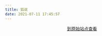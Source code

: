 ```yaml
---
title: 狐说
date: 2021-07-11 17:45:57
---
```


<link rel="stylesheet" href="/css/foxsay.css" media="screen" type="text/css">
<main id='app'>
    <div id="foxsay">
    </div>
<center><a target="_blank" href="https://foxsay.southfox.me/@SouthFox" type="button" class="btn btn-default"><i class="fa fa-paw"></i>到原始站点查看</a></center>
</main>
<script src="../js/rss-parser.min.js"></script>
<script src="../js/foxsay.js"></script>
